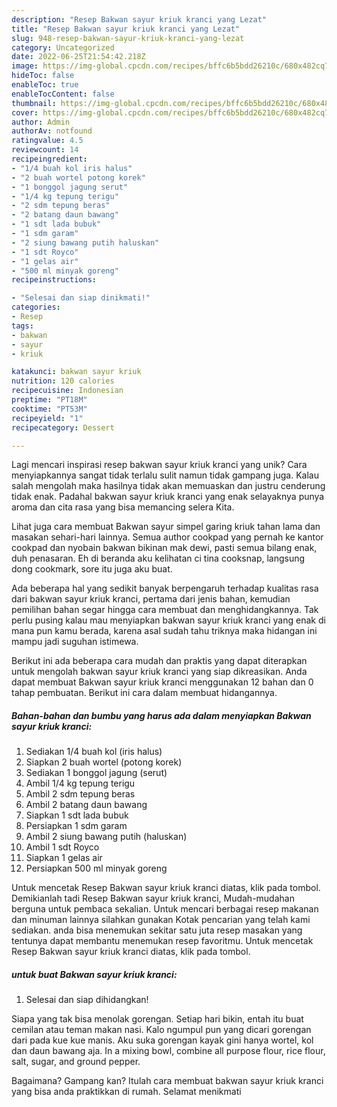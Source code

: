 ```yaml
---
description: "Resep Bakwan sayur kriuk kranci yang Lezat"
title: "Resep Bakwan sayur kriuk kranci yang Lezat"
slug: 948-resep-bakwan-sayur-kriuk-kranci-yang-lezat
category: Uncategorized
date: 2022-06-25T21:54:42.218Z
image: https://img-global.cpcdn.com/recipes/bffc6b5bdd26210c/680x482cq70/bakwan-sayur-kriuk-kranci-foto-resep-utama.jpg
hideToc: false
enableToc: true
enableTocContent: false
thumbnail: https://img-global.cpcdn.com/recipes/bffc6b5bdd26210c/680x482cq70/bakwan-sayur-kriuk-kranci-foto-resep-utama.jpg
cover: https://img-global.cpcdn.com/recipes/bffc6b5bdd26210c/680x482cq70/bakwan-sayur-kriuk-kranci-foto-resep-utama.jpg
author: Admin
authorAv: notfound
ratingvalue: 4.5
reviewcount: 14
recipeingredient:
- "1/4 buah kol iris halus"
- "2 buah wortel potong korek"
- "1 bonggol jagung serut"
- "1/4 kg tepung terigu"
- "2 sdm tepung beras"
- "2 batang daun bawang"
- "1 sdt lada bubuk"
- "1 sdm garam"
- "2 siung bawang putih haluskan"
- "1 sdt Royco"
- "1 gelas air"
- "500 ml minyak goreng"
recipeinstructions:

- "Selesai dan siap dinikmati!"
categories:
- Resep
tags:
- bakwan
- sayur
- kriuk

katakunci: bakwan sayur kriuk 
nutrition: 120 calories
recipecuisine: Indonesian
preptime: "PT18M"
cooktime: "PT53M"
recipeyield: "1"
recipecategory: Dessert

---
```





Lagi mencari inspirasi resep bakwan sayur kriuk kranci yang unik? Cara menyiapkannya sangat tidak terlalu sulit namun tidak gampang juga. Kalau salah mengolah maka hasilnya tidak akan memuaskan dan justru cenderung tidak enak. Padahal bakwan sayur kriuk kranci yang enak selayaknya punya aroma dan cita rasa yang bisa memancing selera Kita.





Lihat juga cara membuat Bakwan sayur simpel garing kriuk tahan lama dan masakan sehari-hari lainnya. Semua author cookpad yang pernah ke kantor cookpad dan nyobain bakwan bikinan mak dewi, pasti semua bilang enak, duh penasaran. Eh di beranda aku kelihatan ci tina cooksnap, langsung dong cookmark, sore itu juga aku buat.

Ada beberapa hal yang sedikit banyak berpengaruh terhadap kualitas rasa dari bakwan sayur kriuk kranci, pertama dari jenis bahan, kemudian pemilihan bahan segar hingga cara membuat dan menghidangkannya. Tak perlu pusing kalau mau menyiapkan bakwan sayur kriuk kranci yang enak di mana pun kamu berada, karena asal sudah tahu triknya maka hidangan ini mampu jadi suguhan istimewa.






Berikut ini ada beberapa cara mudah dan praktis yang dapat diterapkan untuk mengolah bakwan sayur kriuk kranci yang siap dikreasikan. Anda dapat membuat Bakwan sayur kriuk kranci menggunakan 12 bahan dan 0 tahap pembuatan. Berikut ini cara dalam membuat hidangannya.

<!--inarticleads1-->

##### Bahan-bahan dan bumbu yang harus ada dalam menyiapkan Bakwan sayur kriuk kranci:

1. Sediakan 1/4 buah kol (iris halus)
1. Siapkan 2 buah wortel (potong korek)
1. Sediakan 1 bonggol jagung (serut)
1. Ambil 1/4 kg tepung terigu
1. Ambil 2 sdm tepung beras
1. Ambil 2 batang daun bawang
1. Siapkan 1 sdt lada bubuk
1. Persiapkan 1 sdm garam
1. Ambil 2 siung bawang putih (haluskan)
1. Ambil 1 sdt Royco
1. Siapkan 1 gelas air
1. Persiapkan 500 ml minyak goreng


Untuk mencetak Resep Bakwan sayur kriuk kranci diatas, klik pada tombol. Demikianlah tadi Resep Bakwan sayur kriuk kranci, Mudah-mudahan berguna untuk pembaca sekalian. Untuk mencari berbagai resep makanan dan minuman lainnya silahkan gunakan Kotak pencarian yang telah kami sediakan. anda bisa menemukan sekitar satu juta resep masakan yang tentunya dapat membantu menemukan resep favoritmu. Untuk mencetak Resep Bakwan sayur kriuk kranci diatas, klik pada tombol. 

<!--inarticleads2-->

#####  untuk buat Bakwan sayur kriuk kranci:


1. Selesai dan siap dihidangkan!

Siapa yang tak bisa menolak gorengan. Setiap hari bikin, entah itu buat cemilan atau teman makan nasi. Kalo ngumpul pun yang dicari gorengan dari pada kue kue manis. Aku suka gorengan kayak gini hanya wortel, kol dan daun bawang aja. In a mixing bowl, combine all purpose flour, rice flour, salt, sugar, and ground pepper. 

Bagaimana? Gampang kan? Itulah cara membuat bakwan sayur kriuk kranci yang bisa anda praktikkan di rumah. Selamat menikmati
